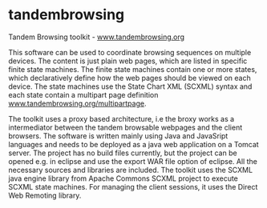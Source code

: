 tandembrowsing
==============

Tandem Browsing toolkit - www.tandembrowsing.org

This software can be used to coordinate browsing sequences on multiple devices. The content is 
just plain web pages, which are listed in specific finite state machines. The finite state 
machines contain one or more states, which declaratively define how the web pages should be viewed
on each device. The state machines use the State Chart XML (SCXML) syntax and each state contain 
a multipart page definition www.tandembrowsing.org/multipartpage. 

The toolkit uses a proxy based architecture, i.e the broxy works as a intermediator between the 
tandem browsable webpages and the client browsers. The software is written mainly using Java and 
JavaSript languages and needs to be deployed as a java web application on a Tomcat server. The 
project has no build files currently, but the project can be opened e.g. in eclipse and use the 
export WAR file option of eclipse. All the necessary sources and libraries are included. The toolkit 
uses the SCXML java engine library from Apache Commons SCXML project to execute SCXML state machines. 
For managing the client sessions, it uses the Direct Web Remoting library. 


